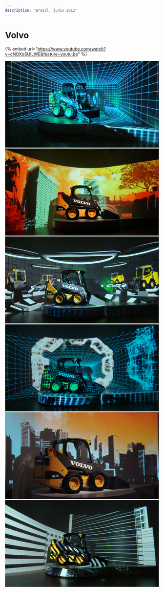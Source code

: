 ```yaml
---
description: 'Brasil, junio 2012'
---
```


# Volvo

{% embed url="https://www.youtube.com/watch?v=cNOXoSUILWE&feature=youtu.be" %}



![](../../../.gitbook/assets/mf-2012-06-br-volvo-01.jpg) ![](../../../.gitbook/assets/mf-2012-06-br-volvo-02.jpg) ![](../../../.gitbook/assets/mf-2012-06-br-volvo-03.jpg) ![](../../../.gitbook/assets/mf-2012-06-br-volvo-04.jpg) ![](../../../.gitbook/assets/mf-2012-06-br-volvo-05.jpg) ![](../../../.gitbook/assets/mf-2012-06-br-volvo-06.jpg)

